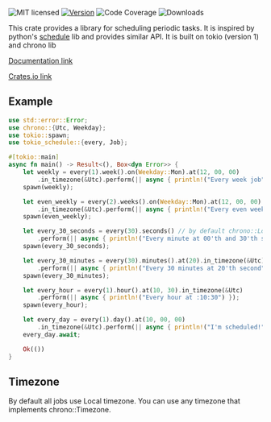 ![MIT licensed](https://img.shields.io/github/license/dedefer/tokio_schedule?style=for-the-badge)
[![Version](https://img.shields.io/crates/v/tokio_schedule?style=for-the-badge)](https://crates.io/crates/tokio_schedule/)
![Code Coverage](https://img.shields.io/coveralls/github/dedefer/tokio_schedule/main?style=for-the-badge)
![Downloads](https://img.shields.io/crates/d/tokio_schedule?style=for-the-badge)

This crate provides a library for scheduling periodic tasks.
It is inspired by python's [schedule](https://pypi.org/project/schedule/) lib and provides similar API.
It is built on tokio (version 1) and chrono lib

[Documentation link](https://docs.rs/tokio_schedule/)

[Crates.io link](https://crates.io/crates/tokio_schedule/)

## Example

```rust
use std::error::Error;
use chrono::{Utc, Weekday};
use tokio::spawn;
use tokio_schedule::{every, Job};

#[tokio::main]
async fn main() -> Result<(), Box<dyn Error>> {
    let weekly = every(1).week().on(Weekday::Mon).at(12, 00, 00)
        .in_timezone(&Utc).perform(|| async { println!("Every week job") });
    spawn(weekly);

    let even_weekly = every(2).weeks().on(Weekday::Mon).at(12, 00, 00)
        .in_timezone(&Utc).perform(|| async { println!("Every even week job") });
    spawn(even_weekly);

    let every_30_seconds = every(30).seconds() // by default chrono::Local timezone
        .perform(|| async { println!("Every minute at 00'th and 30'th second") });
    spawn(every_30_seconds);

    let every_30_minutes = every(30).minutes().at(20).in_timezone(&Utc)
        .perform(|| async { println!("Every 30 minutes at 20'th second") });
    spawn(every_30_minutes);

    let every_hour = every(1).hour().at(10, 30).in_timezone(&Utc)
        .perform(|| async { println!("Every hour at :10:30") });
    spawn(every_hour);

    let every_day = every(1).day().at(10, 00, 00)
        .in_timezone(&Utc).perform(|| async { println!("I'm scheduled!") });
    every_day.await;

    Ok(())
}

```

## Timezone

By default all jobs use Local timezone.
You can use any timezone that implements chrono::Timezone.
